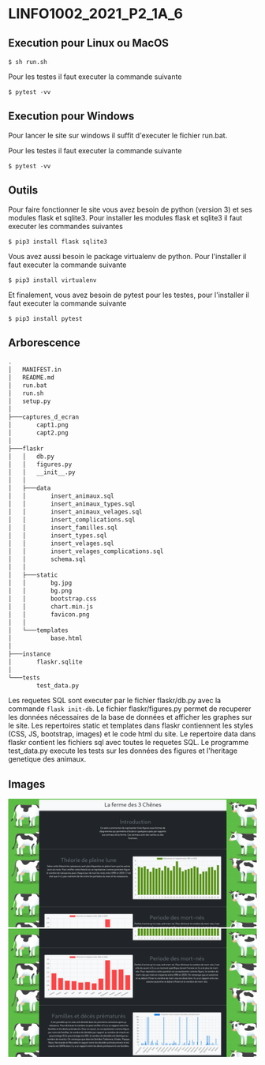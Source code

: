 # LINFO1002_2021_P2_1A_6
## Execution pour Linux ou MacOS

```
$ sh run.sh
```
Pour les testes il faut executer la commande suivante
```
$ pytest -vv
```

## Execution pour Windows

Pour lancer le site sur windows il suffit d'executer le fichier run.bat.

Pour les testes il faut executer la commande suivante
```
$ pytest -vv
```

## Outils

Pour faire fonctionner le site vous avez besoin de python (version 3) et ses modules flask et sqlite3.
Pour installer les modules flask et sqlite3 il faut executer les commandes suivantes
```
$ pip3 install flask sqlite3
```
Vous avez aussi besoin le package virtualenv de python.
Pour l'installer il faut executer la commande suivante
```
$ pip3 install virtualenv
```
Et finalement, vous avez besoin de pytest pour les testes, pour l'installer il faut executer la commande suivante
```
$ pip3 install pytest
```
## Arborescence
```
.
│   MANIFEST.in
│   README.md
│   run.bat
│   run.sh
│   setup.py
│
├───captures_d_ecran
│       capt1.png
│       capt2.png
│
├───flaskr
│   │   db.py
│   │   figures.py
│   │   __init__.py
│   │
│   ├───data
│   │       insert_animaux.sql
│   │       insert_animaux_types.sql
│   │       insert_animaux_velages.sql
│   │       insert_complications.sql
│   │       insert_familles.sql
│   │       insert_types.sql
│   │       insert_velages.sql
│   │       insert_velages_complications.sql
│   │       schema.sql
│   │
│   ├───static
│   │       bg.jpg
│   │       bg.png
│   │       bootstrap.css
│   │       chart.min.js
│   │       favicon.png
│   │
│   └───templates
│           base.html
│
├───instance
│       flaskr.sqlite
│
└───tests
        test_data.py

```
Les requetes SQL sont executer par le fichier flaskr/db.py avec la commande `flask init-db`.
Le fichier flaskr/figures.py permet de recuperer les données nécessaires de la base de données et afficher les graphes sur le site.
Les repertoires static et templates dans flaskr contiennent les styles (CSS, JS, bootstrap, images) et le code html du site.
Le repertoire data dans flaskr contient les fichiers sql avec toutes le requetes SQL.
Le programme test_data.py execute les tests sur les données des figures et l'heritage genetique des animaux.

## Images

![alt text](captures_d_ecran/capt1.png)
![alt text](captures_d_ecran/capt2.png)
